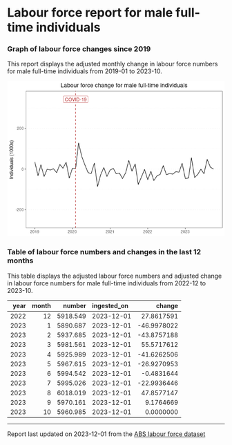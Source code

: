 Labour force report for male full-time individuals
================

### Graph of labour force changes since 2019

This report displays the adjusted monthly change in labour force numbers
for male full-time individuals from 2019-01 to 2023-10.

![](male_full-time_report_files/figure-gfm/unnamed-chunk-2-1.png)<!-- -->

### Table of labour force numbers and changes in the last 12 months

This table displays the adjusted labour force numbers and adjusted
change in labour force numbers for male full-time individuals from
2022-12 to 2023-10.

| year | month |   number | ingested_on |      change |
|-----:|------:|---------:|:------------|------------:|
| 2022 |    12 | 5918.549 | 2023-12-01  |  27.8617591 |
| 2023 |     1 | 5890.687 | 2023-12-01  | -46.9978022 |
| 2023 |     2 | 5937.685 | 2023-12-01  | -43.8757188 |
| 2023 |     3 | 5981.561 | 2023-12-01  |  55.5717612 |
| 2023 |     4 | 5925.989 | 2023-12-01  | -41.6262506 |
| 2023 |     5 | 5967.615 | 2023-12-01  | -26.9270953 |
| 2023 |     6 | 5994.542 | 2023-12-01  |  -0.4831644 |
| 2023 |     7 | 5995.026 | 2023-12-01  | -22.9936446 |
| 2023 |     8 | 6018.019 | 2023-12-01  |  47.8577147 |
| 2023 |     9 | 5970.161 | 2023-12-01  |   9.1764669 |
| 2023 |    10 | 5960.985 | 2023-12-01  |   0.0000000 |

------------------------------------------------------------------------

Report last updated on 2023-12-01 from the [ABS labour force
dataset](https://www.abs.gov.au/statistics/labour/employment-and-unemployment/labour-force-australia/latest-release)
